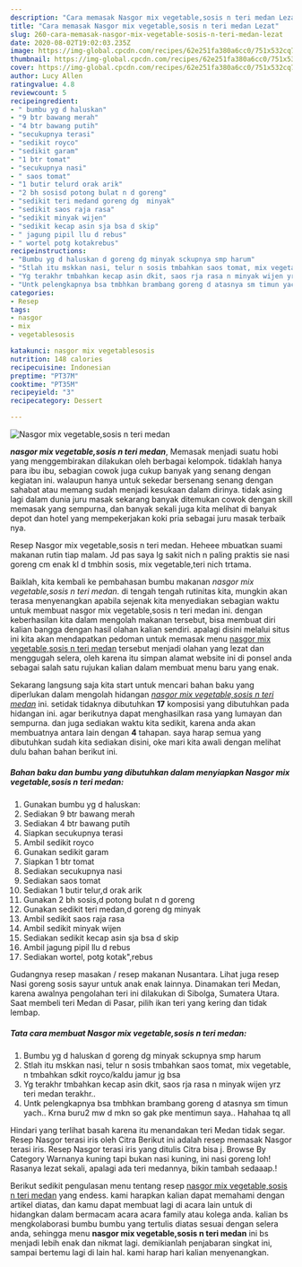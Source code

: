 ```yaml
---
description: "Cara memasak Nasgor mix vegetable,sosis n teri medan Lezat"
title: "Cara memasak Nasgor mix vegetable,sosis n teri medan Lezat"
slug: 260-cara-memasak-nasgor-mix-vegetable-sosis-n-teri-medan-lezat
date: 2020-08-02T19:02:03.235Z
image: https://img-global.cpcdn.com/recipes/62e251fa380a6cc0/751x532cq70/nasgor-mix-vegetablesosis-n-teri-medan-foto-resep-utama.jpg
thumbnail: https://img-global.cpcdn.com/recipes/62e251fa380a6cc0/751x532cq70/nasgor-mix-vegetablesosis-n-teri-medan-foto-resep-utama.jpg
cover: https://img-global.cpcdn.com/recipes/62e251fa380a6cc0/751x532cq70/nasgor-mix-vegetablesosis-n-teri-medan-foto-resep-utama.jpg
author: Lucy Allen
ratingvalue: 4.8
reviewcount: 5
recipeingredient:
- " bumbu yg d haluskan"
- "9 btr bawang merah"
- "4 btr bawang putih"
- "secukupnya terasi"
- "sedikit royco"
- "sedikit garam"
- "1 btr tomat"
- "secukupnya nasi"
- " saos tomat"
- "1 butir telurd orak arik"
- "2 bh sosisd potong bulat n d goreng"
- "sedikit teri medand goreng dg  minyak"
- "sedikit saos raja rasa"
- "sedikit minyak wijen"
- "sedikit kecap asin sja bsa d skip"
- " jagung pipil llu d rebus"
- " wortel potg kotakrebus"
recipeinstructions:
- "Bumbu yg d haluskan d goreng dg minyak sckupnya smp harum"
- "Stlah itu mskkan nasi, telur n sosis tmbahkan saos tomat, mix vegetable, n tmbahkan sdkit royco/kaldu jamur jg bsa"
- "Yg terakhr tmbahkan kecap asin dkit, saos rja rasa n minyak wijen yrz teri medan terakhr.."
- "Untk pelengkapnya bsa tmbhkan brambang goreng d atasnya sm timun yach.. Krna buru2 mw d mkn so gak pke mentimun saya.. Hahahaa tq all"
categories:
- Resep
tags:
- nasgor
- mix
- vegetablesosis

katakunci: nasgor mix vegetablesosis 
nutrition: 148 calories
recipecuisine: Indonesian
preptime: "PT37M"
cooktime: "PT35M"
recipeyield: "3"
recipecategory: Dessert

---
```



![Nasgor mix vegetable,sosis n teri medan](https://img-global.cpcdn.com/recipes/62e251fa380a6cc0/751x532cq70/nasgor-mix-vegetablesosis-n-teri-medan-foto-resep-utama.jpg)

<b><i>nasgor mix vegetable,sosis n teri medan</i></b>, Memasak menjadi suatu hobi yang menggembirakan dilakukan oleh berbagai kelompok. tidaklah hanya para ibu ibu, sebagian cowok juga cukup banyak yang senang dengan kegiatan ini. walaupun hanya untuk sekedar bersenang senang dengan sahabat atau memang sudah menjadi kesukaan dalam dirinya. tidak asing lagi dalam dunia juru masak sekarang banyak ditemukan cowok dengan skill memasak yang sempurna, dan banyak sekali juga kita melihat di banyak depot dan hotel yang mempekerjakan koki pria sebagai juru masak terbaik nya.

Resep Nasgor mix vegetable,sosis n teri medan. Heheee mbuatkan suami makanan rutin tiap malam. Jd pas saya lg sakit nich n paling praktis sie nasi goreng cm enak kl d tmbhin sosis, mix vegetable,teri nich trtama.

Baiklah, kita kembali ke pembahasan bumbu makanan <i>nasgor mix vegetable,sosis n teri medan</i>. di tengah tengah rutinitas kita, mungkin akan terasa menyenangkan apabila sejenak kita menyediakan sebagian waktu untuk membuat nasgor mix vegetable,sosis n teri medan ini. dengan keberhasilan kita dalam mengolah makanan tersebut, bisa membuat diri kalian bangga dengan hasil olahan kalian sendiri. apalagi disini melalui situs ini kita akan mendapatkan pedoman untuk memasak menu <u>nasgor mix vegetable,sosis n teri medan</u> tersebut menjadi olahan yang lezat dan menggugah selera, oleh karena itu simpan alamat website ini di ponsel anda sebagai salah satu rujukan kalian dalam membuat menu baru yang enak.


Sekarang langsung saja kita start untuk mencari bahan baku yang diperlukan dalam mengolah hidangan <u><i>nasgor mix vegetable,sosis n teri medan</i></u> ini. setidak tidaknya dibutuhkan <b>17</b> komposisi yang dibutuhkan pada hidangan ini. agar berikutnya dapat menghasilkan rasa yang lumayan dan sempurna. dan juga sediakan waktu kita sedikit, karena anda akan membuatnya antara lain dengan <b>4</b> tahapan. saya harap semua yang dibutuhkan sudah kita sediakan disini, oke mari kita awali dengan melihat dulu bahan bahan berikut ini.

<!--inarticleads1-->

##### Bahan baku dan bumbu yang dibutuhkan dalam menyiapkan Nasgor mix vegetable,sosis n teri medan:

1. Gunakan  bumbu yg d haluskan:
1. Sediakan 9 btr bawang merah
1. Sediakan 4 btr bawang putih
1. Siapkan secukupnya terasi
1. Ambil sedikit royco
1. Gunakan sedikit garam
1. Siapkan 1 btr tomat
1. Sediakan secukupnya nasi
1. Sediakan  saos tomat
1. Sediakan 1 butir telur,d orak arik
1. Gunakan 2 bh sosis,d potong bulat n d goreng
1. Gunakan sedikit teri medan,d goreng dg  minyak
1. Ambil sedikit saos raja rasa
1. Ambil sedikit minyak wijen
1. Sediakan sedikit kecap asin sja bsa d skip
1. Ambil  jagung pipil llu d rebus
1. Sediakan  wortel, potg kotak&#34;,rebus


Gudangnya resep masakan / resep makanan Nusantara. Lihat juga resep Nasi goreng sosis sayur untuk anak enak lainnya. Dinamakan teri Medan, karena awalnya pengolahan teri ini dilakukan di Sibolga, Sumatera Utara. Saat membeli teri Medan di Pasar, pilih ikan teri yang kering dan tidak lembap. 

<!--inarticleads2-->

##### Tata cara membuat Nasgor mix vegetable,sosis n teri medan:

1. Bumbu yg d haluskan d goreng dg minyak sckupnya smp harum
1. Stlah itu mskkan nasi, telur n sosis tmbahkan saos tomat, mix vegetable, n tmbahkan sdkit royco/kaldu jamur jg bsa
1. Yg terakhr tmbahkan kecap asin dkit, saos rja rasa n minyak wijen yrz teri medan terakhr..
1. Untk pelengkapnya bsa tmbhkan brambang goreng d atasnya sm timun yach.. Krna buru2 mw d mkn so gak pke mentimun saya.. Hahahaa tq all


Hindari yang terlihat basah karena itu menandakan teri Medan tidak segar. Resep Nasgor terasi iris oleh Citra Berikut ini adalah resep memasak Nasgor terasi iris. Resep Nasgor terasi iris yang ditulis Citra bisa j. Browse By Category Warnanya kuning tapi bukan nasi kuning, ini nasi goreng loh! Rasanya lezat sekali, apalagi ada teri medannya, bikin tambah sedaaap.! 

Berikut sedikit pengulasan menu tentang resep <u>nasgor mix vegetable,sosis n teri medan</u> yang endess. kami harapkan kalian dapat memahami dengan artikel diatas, dan kamu dapat membuat lagi di acara lain untuk di hidangkan dalam bermacam acara acara family atau kolega anda. kalian bs mengkolaborasi bumbu bumbu yang tertulis diatas sesuai dengan selera anda, sehingga menu <b>nasgor mix vegetable,sosis n teri medan</b> ini bs menjadi lebih enak dan nikmat lagi. demikianlah penjabaran singkat ini, sampai bertemu lagi di lain hal. kami harap hari kalian menyenangkan.
